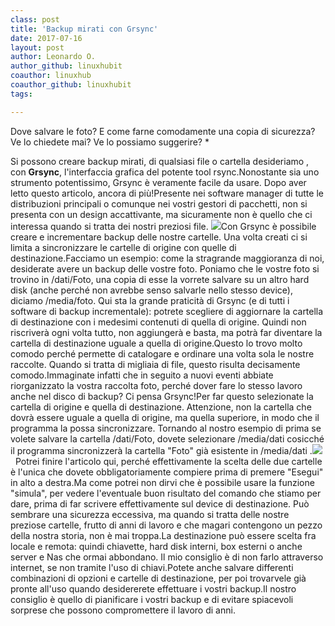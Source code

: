 ```yaml
---
class: post
title: 'Backup mirati con Grsync'
date: 2017-07-16
layout: post
author: Leonardo O.
author_github: linuxhubit
coauthor: linuxhub
coauthor_github: linuxhubit
tags:

---
```

Dove salvare le foto? E come farne comodamente una copia di sicurezza? Ve lo chiedete mai? Ve lo possiamo suggerire? *

Si possono creare backup mirati, di qualsiasi file o cartella desideriamo , con **Grsync**, l'interfaccia grafica del potente tool rsync.Nonostante sia uno strumento potentissimo, Grsync è veramente facile da usare. Dopo aver letto questo articolo, ancora di più!Presente nei software manager di tutte le distribuzioni principali o comunque nei vostri gestori di pacchetti, non si presenta con un design accattivante, ma sicuramente non è quello che ci interessa quando si tratta dei nostri preziosi file. ![](https://linuxhub.it/wordpress/wp-content/uploads/2017/07/DeepinScreenshot_grsync_20170716203019.png)Con Grsync è possibile creare e incrementare backup delle nostre cartelle. Una volta creati ci si limita a sincronizzare le cartelle di origine con quelle di destinazione.Facciamo un esempio: come la stragrande maggioranza di noi, desiderate avere un backup delle vostre foto. Poniamo che le vostre foto si trovino in /dati/Foto, una copia di esse la vorrete salvare su un altro hard disk (anche perché non avrebbe senso salvarle nello stesso device), diciamo /media/foto. Qui sta la grande praticità di Grsync (e di tutti i software di backup incrementale): potrete scegliere di aggiornare la cartella di destinazione con i medesimi contenuti di quella di origine. Quindi non riscriverà ogni volta tutto, non aggiungerà e basta, ma potrà far diventare la cartella di destinazione uguale a quella di origine.Questo lo trovo molto comodo perché permette di catalogare e ordinare una volta sola le nostre raccolte. Quando si tratta di migliaia di file, questo risulta decisamente comodo.Immaginate infatti che in seguito a nuovi eventi abbiate riorganizzato la vostra raccolta foto, perché dover fare lo stesso lavoro anche nel disco di backup? Ci pensa Grsync!Per far questo selezionate la cartella di origine e quella di destinazione. Attenzione, non la cartella che dovrà essere uguale a quella di origine, ma quella superiore, in modo che il programma la possa sincronizzare. Tornando al nostro esempio di prima se volete salvare la cartella /dati/Foto, dovete selezionare /media/dati cosicché il programma sincronizzerà la cartella "Foto" già esistente in /media/dati .![](https://linuxhub.it/wordpress/wp-content/uploads/2017/07/DeepinScreenshot_grsync_20170716214317.png)  Potrei finire l'articolo qui, perché effettivamente la scelta delle due cartelle è l'unica che dovete obbligatoriamente compiere prima di premere "Esegui" in alto a destra.Ma come potrei non dirvi che è possibile usare la funzione "simula", per vedere l'eventuale buon risultato del comando che stiamo per dare, prima di far scrivere effettivamente sul device di destinazione. Può sembrare una sicurezza eccessiva, ma quando si tratta delle nostre preziose cartelle, frutto di anni di lavoro e che magari contengono un pezzo della nostra storia, non è mai troppa.La destinazione può essere scelta fra locale e remota: quindi chiavette, hard disk interni, box esterni o anche server e Nas che ormai abbondano. Il mio consiglio è di non farlo attraverso internet, se non tramite l'uso di chiavi.Potete anche salvare differenti combinazioni di opzioni e cartelle di destinazione, per poi trovarvele già pronte all'uso quando desidererete effettuare i vostri backup.Il nostro consiglio è quello di pianificare i vostri backup e di evitare spiacevoli sorprese che possono compromettere il lavoro di anni. 
